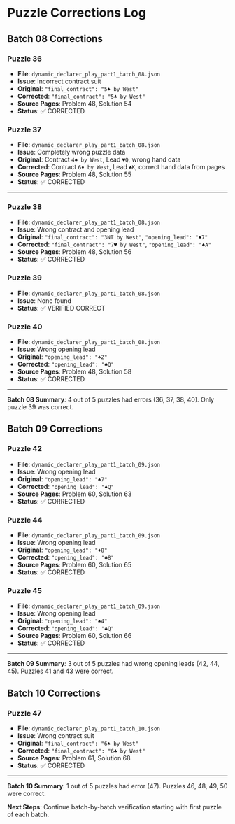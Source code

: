 # Puzzle Corrections Log

## Batch 08 Corrections

### Puzzle 36
- **File**: `dynamic_declarer_play_part1_batch_08.json`
- **Issue**: Incorrect contract suit
- **Original**: `"final_contract": "5♠ by West"`  
- **Corrected**: `"final_contract": "5♣ by West"`
- **Source Pages**: Problem 48, Solution 54
- **Status**: ✅ CORRECTED

### Puzzle 37  
- **File**: `dynamic_declarer_play_part1_batch_08.json`
- **Issue**: Completely wrong puzzle data
- **Original**: Contract `4♠ by West`, Lead `♥Q`, wrong hand data
- **Corrected**: Contract `6♦ by West`, Lead `♣K`, correct hand data from pages
- **Source Pages**: Problem 48, Solution 55  
- **Status**: ✅ CORRECTED

---

### Puzzle 38
- **File**: `dynamic_declarer_play_part1_batch_08.json`
- **Issue**: Wrong contract and opening lead
- **Original**: `"final_contract": "3NT by West"`, `"opening_lead": "♠7"`
- **Corrected**: `"final_contract": "7♥ by West"`, `"opening_lead": "♠A"`
- **Source Pages**: Problem 48, Solution 56
- **Status**: ✅ CORRECTED

### Puzzle 39
- **File**: `dynamic_declarer_play_part1_batch_08.json`
- **Issue**: None found
- **Status**: ✅ VERIFIED CORRECT

### Puzzle 40
- **File**: `dynamic_declarer_play_part1_batch_08.json`
- **Issue**: Wrong opening lead
- **Original**: `"opening_lead": "♠2"`
- **Corrected**: `"opening_lead": "♣Q"`
- **Source Pages**: Problem 48, Solution 58
- **Status**: ✅ CORRECTED

---

**Batch 08 Summary**: 4 out of 5 puzzles had errors (36, 37, 38, 40). Only puzzle 39 was correct.

## Batch 09 Corrections

### Puzzle 42
- **File**: `dynamic_declarer_play_part1_batch_09.json`
- **Issue**: Wrong opening lead
- **Original**: `"opening_lead": "♠7"`
- **Corrected**: `"opening_lead": "♠Q"`
- **Source Pages**: Problem 60, Solution 63
- **Status**: ✅ CORRECTED

### Puzzle 44  
- **File**: `dynamic_declarer_play_part1_batch_09.json`
- **Issue**: Wrong opening lead
- **Original**: `"opening_lead": "♦8"`
- **Corrected**: `"opening_lead": "♣8"`
- **Source Pages**: Problem 60, Solution 65
- **Status**: ✅ CORRECTED

### Puzzle 45
- **File**: `dynamic_declarer_play_part1_batch_09.json`  
- **Issue**: Wrong opening lead
- **Original**: `"opening_lead": "♠4"`
- **Corrected**: `"opening_lead": "♣Q"`
- **Source Pages**: Problem 60, Solution 66
- **Status**: ✅ CORRECTED

---

**Batch 09 Summary**: 3 out of 5 puzzles had wrong opening leads (42, 44, 45). Puzzles 41 and 43 were correct.

## Batch 10 Corrections

### Puzzle 47
- **File**: `dynamic_declarer_play_part1_batch_10.json`
- **Issue**: Wrong contract suit
- **Original**: `"final_contract": "6♠ by West"`
- **Corrected**: `"final_contract": "6♣ by West"`
- **Source Pages**: Problem 61, Solution 68
- **Status**: ✅ CORRECTED

---

**Batch 10 Summary**: 1 out of 5 puzzles had error (47). Puzzles 46, 48, 49, 50 were correct.

**Next Steps**: Continue batch-by-batch verification starting with first puzzle of each batch.